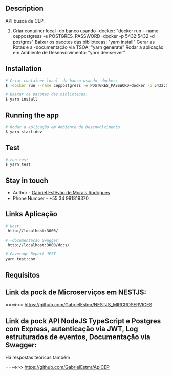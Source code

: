 ## Description

API busca de CEP.

1. Criar container local -do banco usando -docker: "docker run --name ceppostgress -e POSTGRES_PASSWORD=docker -p 5432:5432 -d postgres"
        Baixar os pacotes das bibliotecas: "yarn install"
        Gerar as Rotas e a -documentação via TSOA: "yarn generate"
        Rodar a aplicação em Ambiente de Desenvolvimento: "yarn dev:server"
## Installation

```bash
# Criar container local -do banco usando -docker:
$ -docker run --name ceppostgress -e POSTGRES_PASSWORD=docker -p 5432:5432 -d postgres

# Baixar os pacotes das bibliotecas:
$ yarn install

```

## Running the app

```bash
# Rodar a aplicação em Ambiente de Desenvolvimento
$ yarn start:dev

```

## Test

```bash
# run test
$ yarn test

```

## Stay in touch

- Author - [Gabriel Estêvão de Morais Rodrigues](https://www.linkedin.com/in/gabrielmoraisrodrigues/)
- Phone Number - +55 34 991819370


## Links Aplicação

```bash
# Host:
 http://localhost:3000/

# -documentação Swagger:
 http://localhost:3000/docs/

# Coverage Report JEST
yarn test:cov

```

## Requisitos

## Link da pock de Microserviços em NESTJS:

====>>> https://github.com/GabrielEstmr/NESTJS_MIRCROSERVICES


## Link da pock API NodeJS TypeScript e Postgres com Express, autenticação via JWT, Log estruturados de eventos, Documentação via Swagger:

Há respostas teóricas também

====>>> https://github.com/GabrielEstmr/ApiCEP